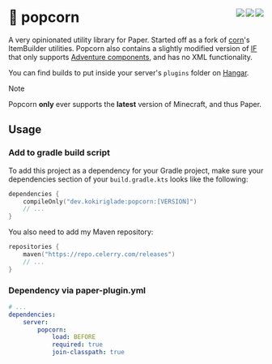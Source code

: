 # 🍿 popcorn <a href="https://repo.celerry.com/javadoc/releases/dev/kokiriglade/popcorn/latest"><img align="right" src="https://img.shields.io/badge/JavaDoc-Online-green"></a> <a href="https://github.com/kokiriglade/popcorn/releases/latest"><img src="https://img.shields.io/github/v/release/kokiriglade/popcorn" align="right"></a> <a href="https://github.com/kokiriglade/popcorn/blob/main/LICENSE"><img src="https://img.shields.io/github/license/kokiriglade/popcorn" align="right"></a>

A very opinionated utility library for Paper. Started off as a  fork of [corn](https://github.com/broccolai/corn)'s ItemBuilder utilities. Popcorn also contains a slightly modified version of [IF](https://github.com/stefvanschie/IF) that only supports [Adventure components](https://docs.advntr.dev/text.html), and has no XML functionality.

You can find builds to put inside your server's `plugins` folder on [Hangar](https://hangar.papermc.io/kokiriglade/popcorn).

> [!NOTE]
> Popcorn **only** ever supports the **latest** version of Minecraft, and thus Paper.

## Usage

### Add to gradle build script

To add this project as a dependency for your Gradle project, make sure your dependencies section of your `build.gradle.kts` looks like the following:

```kotlin
dependencies {
    compileOnly("dev.kokiriglade:popcorn:[VERSION]")
    // ...
}
```

You also need to add my Maven repository:

```kotlin
repositories {
    maven("https://repo.celerry.com/releases")
    // ...
}
```

### Dependency via paper-plugin.yml

```yaml
# ...
dependencies:
    server:
        popcorn:
            load: BEFORE
            required: true
            join-classpath: true
```
